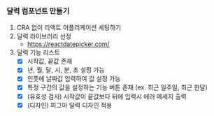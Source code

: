 ### 달력 컴포넌트 만들기

1. CRA 없이 리액트 어플리케이션 세팅하기
2. 달력 라이브러리 선정
   - https://reactdatepicker.com/
3. 달력 기능 리스트
   - [x] 시작값, 끝값 존재
   - [x] 년, 월, 달, 시, 분, 초 설정 가능
   - [x] 인풋에 날짜값 입력하여 값 설정 가능
   - [x] 특정 구간의 값을 설정하는 기능 버튼 존재 (ex. 최근 일주일, 최근 한달)
   - [x] (유효성 검사) 시작값이 끝값보다 뒤에 입력시 에러 메세지 출력
   - [x] (디자인) 피그마 달력 디자인 적용
